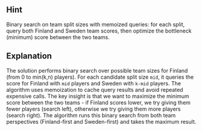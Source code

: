 ## Hint
Binary search on team split sizes with memoized queries: for each split, query both Finland and Sweden team scores, then optimize the bottleneck (minimum) score between the two teams.

## Explanation
The solution performs binary search over possible team sizes for Finland (from 0 to min(k,n) players). For each candidate split size `mid`, it queries the score for Finland with `mid` players and Sweden with `k-mid` players. The algorithm uses memoization to cache query results and avoid repeated expensive calls. The key insight is that we want to maximize the minimum score between the two teams - if Finland scores lower, we try giving them fewer players (search left), otherwise we try giving them more players (search right). The algorithm runs this binary search from both team perspectives (Finland-first and Sweden-first) and takes the maximum result. 

